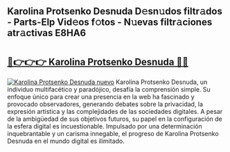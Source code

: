 ## Karolina Protsenko Desnuda D𝚎sn𝚞dos filtr𝚊dos - Parts-Elp Vid𝚎os f𝚘tos - N𝚞evas filtr𝚊ciones atr𝚊ctivas E8HA6

# <h2><a href="http://mb7p4m.tromn.icu/?c=Karolina+Protsenko+Desnuda">🔗👉👉👉 Karolina Protsenko Desnuda 🔗🔗</a></h2>

[![Karolina Protsenko Desnuda nuevo](https://i.imgur.com/pEAQMta.gif)](http://mb7p4m.tromn.icu/?c=Karolina+Protsenko+Desnuda)
Karolina Protsenko Desnuda, un individuo multifacético y paradójico, desafía la comprensión simple. Su enfoque único para crear una presencia en la web ha fascinado y provocado observadores, generando debates sobre la privacidad, la expresión artística y las complejidades de las sociedades digitales. A pesar de la ambigüedad de sus objetivos futuros, su papel en la configuración de la esfera digital es incuestionable. Impulsado por una determinación inquebrantable y un carisma innegable, el progreso de Karolina Protsenko Desnuda en el mundo digital es ilimitado.
